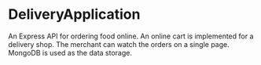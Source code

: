 # DeliveryApplication
An Express API for ordering food online. An online cart is implemented for a delivery shop. The merchant can watch the orders on a single page. MongoDB is used as the data storage.
